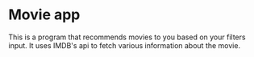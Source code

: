 # Movie app
This is a program that recommends movies to you based on your filters input.
It uses IMDB's api to fetch various information about the movie.